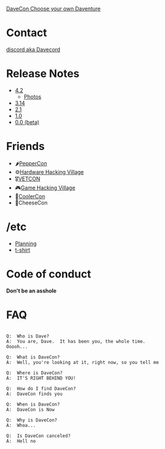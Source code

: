 [DaveCon Choose your own Daventure](https://iamdavecon.github.io/IamDaveCon.html)


# Contact

[discord aka Davecord](https://discord.gg/BdCQY2533X)

# Release Notes

- [4.2](https://docs.google.com/document/d/1AzK0nzqCdaiZECCq4kKoY3V3NjuLak1vkBxOy_BbJ88)
    - [Photos](https://photos.google.com/album/AF1QipNXF4XlMEriFp8JZjoelrdq0BK1FxjSZw8ws9ZB)
- [3.14](https://docs.google.com/document/d/1oaGeMpaKX69vDvRT8u-n9noyw66Tj9VWQcM_10Sb85A)
- [2.1](https://docs.google.com/document/d/19L7Xp_Kvz2vSCQtCk9RlQ3hHlzpowm8FXnbNuoqx-NI)
- [1.0](https://docs.google.com/document/d/10pknMyp7eMQa5K1S5WkilPujUupOhHGwtNkq9URTMqg)
- [0.0 (beta)](https://docs.google.com/document/d/1GsItmplrJTlb02CClvNM4Jv8sW6bOXMFimozth7cOLA/edit#bookmark=id.o19r0bhabfy6)


# Friends

- 🌶️[PepperCon](http://discord.gg/URRBHAH)
- ⚙️[Hardware Hacking Village](https://dchhv.org/)
- 🎖️[VETCON](https://vetconactual.com/)
- 🎮[Game Hacking Village](http://gamehacking.gg/)
- 🍻[CoolerCon](https://defcon.social/@DCCoolerCon)
- 🧀CheeseCon


# /etc

- [Planning](https://docs.google.com/document/d/1xD2UYkxgxq0pVlsspBh7p6MTt-f27si2HRmzDTAMbco)
- [t-shirt](https://www.customink.com/designs/davecon/apd0-00cw-dw0j/hotlink?pc=HL-191722&utm_content=viewbutton&oe=48254601-b5400&utm_source=Hotlink&utm_medium=email&utm_campaign=Hotlink%202%20Variation%20C%20%28XRBaF3%29&_kx=1wBxeqnCqXpNGinsWlnoIdyXBbABsIecjvSD8uSQAhg.SKGNUp)


# Code of conduct

**Don't be an asshole**

# FAQ
```

Q:  Who is Dave?
A:  You are, Dave.  It has been you, the whole time.
Ooooh...

Q:  What is DaveCon?
A:  Well, you're looking at it, right now, so you tell me

Q:  Where is DaveCon?
A:  IT'S RIGHT BEHIND YOU!

Q:  How do I find DaveCon?
A:  DaveCon finds you

Q:  When is DaveCon?
A:  DaveCon is Now

Q:  Why is DaveCon?
A:  Whoa...

Q:  Is DaveCon canceled?
A:  Hell no
```

